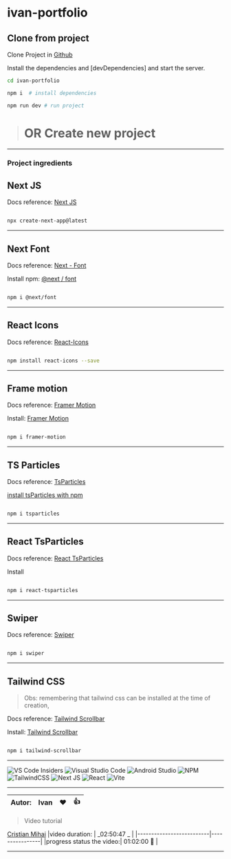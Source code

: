 # ivan-portfolio

## Clone from project

Clone Project in [Github](https://github.com/ivandacruz/ivan-portfolio)

Install the dependencies and [devDependencies] and start the server.


```sh
cd ivan-portfolio

npm i  # install dependencies

npm run dev # run project

```

#

  > # OR Create new project

<hr>

### Project ingredients

## Next JS

Docs reference:
	[ Next JS ](https://nextjs.org/)

```sh

npx create-next-app@latest

```
<hr>

## Next Font

Docs reference:
	[Next - Font](https://nextjs.org/docs/pages/building-your-application/optimizing/fonts)

Install npm:
	[@next / font](https://www.npmjs.com/package/@next/font)

```sh

npm i @next/font

```

<hr>

## React Icons

Docs reference:
	[ React-Icons ](https://react-icons.github.io/react-icons/)

```sh

npm install react-icons --save

```

<hr>

## Frame motion

Docs reference: 
	[Framer Motion](https://www.framer.com/motion/)

Install: 
	[Framer Motion](https://www.npmjs.com/package/framer-motion)

```sh

npm i framer-motion

```
<hr>

## TS Particles

Docs reference:
	[TsParticles](https://particles.js.org/)

[install tsParticles with npm](https://particles.js.org/)


```sh

npm i tsparticles

```

<hr>

## React TsParticles
Docs reference:
	[React TsParticles](https://www.npmjs.com/package/react-tsparticles)

Install

```sh

npm i react-tsparticles

```

<hr>

## Swiper

Docs reference:
	[Swiper](https://swiperjs.com/react)

```sh

npm i swiper

```

<hr>

## Tailwind CSS

> Obs: 
> remembering that tailwind css can be installed at the time of creation,

Docs reference: 
	[Tailwind Scrollbar](https://tailwindcss.com/docs/overflow#scrolling-if-needed)

Install:
	[Tailwind Scrollbar](https://www.npmjs.com/package/tailwind-scrollbar)

```sh

npm i tailwind-scrollbar

```

<hr>

![VS Code Insiders](https://img.shields.io/badge/VS%20Code%20Insiders-35b393.svg?style=for-the-badge&logo=visual-studio-code&logoColor=white)
	![Visual Studio Code](https://img.shields.io/badge/Visual%20Studio%20Code-0078d7.svg?style=for-the-badge&logo=visual-studio-code&logoColor=white)
![Android Studio](https://img.shields.io/badge/Android%20Studio-3DDC84.svg?style=for-the-badge&logo=android-studio&logoColor=white)
![NPM](https://img.shields.io/badge/NPM-%23CB3837.svg?style=for-the-badge&logo=npm&logoColor=white)
![TailwindCSS](https://img.shields.io/badge/tailwindcss-%2338B2AC.svg?style=for-the-badge&logo=tailwind-css&logoColor=white)
![Next JS](https://img.shields.io/badge/Next-black?style=for-the-badge&logo=next.js&logoColor=white)
![React](https://img.shields.io/badge/react-%2320232a.svg?style=for-the-badge&logo=react&logoColor=%2361DAFB)
![Vite](https://img.shields.io/badge/vite-%23646CFF.svg?style=for-the-badge&logo=vite&logoColor=white)

<hr>


|Autor: | Ivan | :heart:|👍 |
|-------|------|--------|----|

> Video tutorial

[Cristian Mihai](https://www.youtube.com/watch?v=qp0-L_M3Ad4&t=403s)
|video duration:           | _02:50:47 _ |
|--------------------------|----------------|
|progress status the video:|  01:02:00  🎱 |

<!-- ![Static Badge](https://img.shields.io/badge/https%3A%2F%2Fimg.shields.io%2Fbadge%2F%3AbadgeContent) -->
<hr> 





